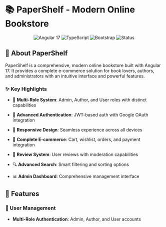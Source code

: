 # 📚 PaperShelf - Modern Online Bookstore

  

<div  align="center">

<img  src="https://img.shields.io/badge/Angular-17-red?style=for-the-badge&logo=angular"  alt="Angular 17">

<img  src="https://img.shields.io/badge/TypeScript-5.4-blue?style=for-the-badge&logo=typescript"  alt="TypeScript">

<img  src="https://img.shields.io/badge/Bootstrap-5.3-purple?style=for-the-badge&logo=bootstrap"  alt="Bootstrap">

<img  src="https://img.shields.io/badge/Status-Active-green?style=for-the-badge"  alt="Status">

</div>

  

## 🌟 About PaperShelf

  

PaperShelf is a comprehensive, modern online bookstore built with Angular 17. It provides a complete e-commerce solution for book lovers, authors, and administrators with an intuitive interface and powerful features.

  

### ✨ Key Highlights

  

- 🎯 **Multi-Role System**: Admin, Author, and User roles with distinct capabilities

- 🔐 **Advanced Authentication**: JWT-based auth with Google OAuth integration

- 📱 **Responsive Design**: Seamless experience across all devices

- 🛒 **Complete E-commerce**: Cart, wishlist, orders, and payment integration

- 📝 **Review System**: User reviews with moderation capabilities

- 🔍 **Advanced Search**: Smart filtering and sorting options

- 📊 **Admin Dashboard**: Comprehensive management interface

  

## 🚀 Features

  

### 👥 User Management

-  **Multi-Role Authentication**: Admin, Author, and User accounts

